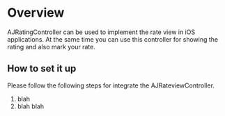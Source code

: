 
# Overview 
AJRatingController can be used to implement the rate view in iOS applications. At the same time you can use this controller for 
showing the rating and also mark your rate.

## How to set it up
Please follow the following steps for integrate the AJRateviewController. 

1. blah 
2. blah blah 

